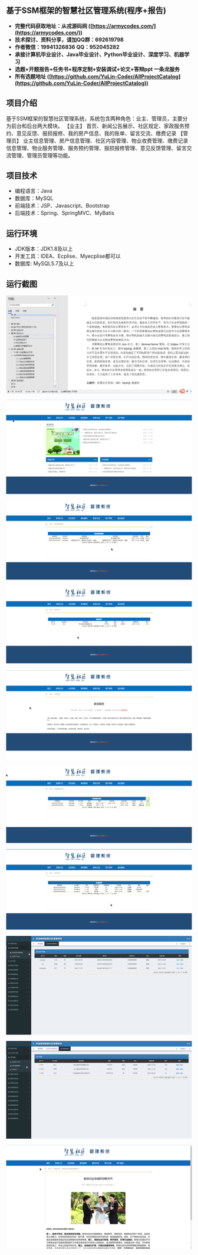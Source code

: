 ## 基于SSM框架的智慧社区管理系统(程序+报告)

- <b>完整代码获取地址：从戎源码网 ([https://armycodes.com/](https://armycodes.com/))</b>
- <b>技术探讨、资料分享，请加QQ群：692619798</b> 
- <b>作者微信：19941326836  QQ：952045282</b> 
- <b>承接计算机毕业设计、Java毕业设计、Python毕业设计、深度学习、机器学习</b>
- <b>选题+开题报告+任务书+程序定制+安装调试+论文+答辩ppt 一条龙服务</b>
- <b>所有选题地址 ([https://github.com/YuLin-Coder/AllProjectCatalog](https://github.com/YuLin-Coder/AllProjectCatalog)) </b>

## 项目介绍
基于SSM框架的智慧社区管理系统，系统包含两种角色：业主、管理员，主要分为前台和后台两大模块。
【业主】
首页、新闻公告展示、社区规定、家政服务预约、意见反馈、报损报修、我的房产信息、我的账单、留言交流、缴费记录
【管理员】
业主信息管理、房产信息管理、社区内容管理、物业收费管理、缴费记录信息管理、物业服务管理、服务预约管理、报损报修管理、意见反馈管理、留言交流管理、管理员管理等功能。

## 项目技术
- 编程语言：Java
- 数据库：MySQL
- 前端技术：JSP、Javascript、Bootstrap
- 后端技术：Spring、SpringMVC、MyBatis

## 运行环境
- JDK版本：JDK1.8及以上
- 开发工具：IDEA、Ecplise、Myecplise都可以
- 数据库: MySQL5.7及以上

## 运行截图
![](screenshot/1.png)

![](screenshot/2.png)

![](screenshot/3.png)

![](screenshot/4.png)

![](screenshot/5.png)

![](screenshot/6.png)

![](screenshot/7.png)

![](screenshot/8.png)

![](screenshot/9.png)

![](screenshot/10.png)
